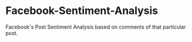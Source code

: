 # Facebook-Sentiment-Analysis
Facebook's Post Sentiment Analysis based on comments of that particular post. 
